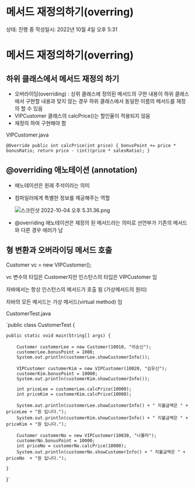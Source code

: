 # 메서드 재정의하기(overring)

상태: 진행 중
작성일시: 2022년 10월 4일 오후 5:31

# 메서드 재정의하기(overring)

## 하위 클래스에서 메서드 재정의 하기

- 오버라이딩(overriding) : 상위 클래스에 정의된 메서드의 구현 내용이 하위 클래스에서 구현할 내용과 맞지 않는 경우
하위 클래스에서 동일한 이름의 메서드를 재정의 할 수 있음
- VIPCustomer 클래스의 calcPrice()는 할인율이 적용되지 않음
- 재정의 하여 구현해야 함

VIPCustomer.java

`@Override
public int calcPrice(int price) {
	bonusPoint += price * bonusRatio;
	return price - (int)(price * salesRatio);
}`

## @overriding 애노테이션 (annotation)

- 애노테이션은 원래 주석이라는 의미
- 컴파일러에게 특별한 정보를 제공해주는 역할
    
    ![스크린샷 2022-10-04 오후 5.31.36.png](%E1%84%86%E1%85%A6%E1%84%89%E1%85%A5%E1%84%83%E1%85%B3%20%E1%84%8C%E1%85%A2%E1%84%8C%E1%85%A5%E1%86%BC%E1%84%8B%E1%85%B4%E1%84%92%E1%85%A1%E1%84%80%E1%85%B5(overring)%2040e139758d75431eaa7a5f4536eb0f74/%25E1%2584%2589%25E1%2585%25B3%25E1%2584%258F%25E1%2585%25B3%25E1%2584%2585%25E1%2585%25B5%25E1%2586%25AB%25E1%2584%2589%25E1%2585%25A3%25E1%2586%25BA_2022-10-04_%25E1%2584%258B%25E1%2585%25A9%25E1%2584%2592%25E1%2585%25AE_5.31.36.png)
    

- @overriding 애노테이션은 재정의 된 메서드라는 의미로 선언부가 기존의 메서드와 다른 경우 에러가 남

## 형 변환과 오버라이딩 메서드 호출

Customer vc = new VIPCustomer();

vc 변수의 타입은 Customer지만 인스턴스의 타입은 VIPCustomer 임

자바에서는 항상 인스턴스의 메서드가 호출 됨 (가상메서드의 원리)

자바의 모든 메서드는 가상 메서드(virtual method) 임

CustomerTest.java

`public class CustomerTest {

	public static void main(String[] args) {
		
		Customer customerLee = new Customer(10010, "이순신");
		customerLee.bonusPoint = 1000;
		System.out.println(customerLee.showCustomerInfo());
		
		VIPCustomer customerKim = new VIPCustomer(10020, "김유신");
		customerKim.bonusPoint = 10000;
		System.out.println(customerKim.showCustomerInfo());
		
		int priceLee = customerLee.calcPrice(10000);
		int priceKim = customerKim.calcPrice(10000);
		
		System.out.println(customerLee.showCustomerInfo() + " 지불금액은 " + priceLee + "원 입니다.");
		System.out.println(customerKim.showCustomerInfo() + " 지불금액은 " + priceKim + "원 입니다.");
		
		Customer customerNo = new VIPCustomer(10030, "나몰라");
		customerNo.bonusPoint = 10000;
		int priceNo = customerNo.calcPrice(10000);
		System.out.println(customerNo.showCustomerInfo() + " 지불금액은 " + priceNo  + "원 입니다.");

	}
}`